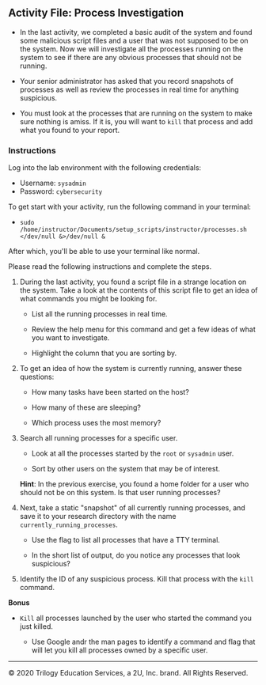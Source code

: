 ## Activity File: Process Investigation

- In the last activity, we completed a basic audit of the system and found some malicious script files and a user that was not supposed to be on the system. Now we will investigate all the processes running on the system to see if there are any obvious processes that should not be running.

- Your senior administrator has asked that you record snapshots of processes as well as review the processes in real time for anything suspicious.

- You must look at the processes that are running on the system to make sure nothing is amiss. If it is, you will want to `kill` that process and add what you found to your report.

### Instructions

Log into the lab environment with the following credentials: 
- Username: `sysadmin` 
- Password: `cybersecurity`

To get start with your activity, run the following command in your terminal: 

- `sudo /home/instructor/Documents/setup_scripts/instructor/processes.sh </dev/null &>/dev/null &`

After which, you'll be able to use your terminal like normal.

Please read the following instructions and complete the steps.

1. During the last activity, you found a script file in a strange location on the system. Take a look at the contents of this script file to get an idea of what commands you might be looking for.

    - List all the running processes in real time.

    - Review the help menu for this command and get a few ideas of what you want to investigate.

    - Highlight the column that you are sorting by.

2. To get an idea of how the system is currently running, answer these questions:

   - How many tasks have been started on the host?

   - How many of these are sleeping?

   - Which process uses the most memory?

3. Search all running processes for a specific user.

    - Look at all the processes started by the `root` or `sysadmin` user.

    - Sort by other users on the system that may be of interest.
  
     **Hint**: In the previous exercise, you found a home folder for a user who should not be on this system. Is that user running processes?

4. Next, take a static "snapshot" of all currently running processes, and save it to your research directory with the name `currently_running_processes`.

    - Use the flag to list all processes that have a TTY terminal.

    - In the short list of output, do you notice any processes that look suspicious?

5. Identify the ID of any suspicious process. Kill that process with the `kill` command.

**Bonus**

- `Kill` all processes launched by the user who started the command you just killed. 

    - Use Google andr the man pages to identify a command and flag that will let you kill all processes owned by a specific user.

 -------

© 2020 Trilogy Education Services, a 2U, Inc. brand. All Rights Reserved.

